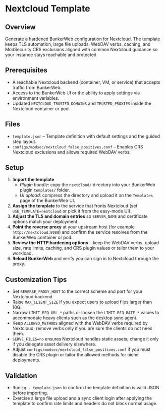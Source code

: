 # Nextcloud Template

## Overview

Generate a hardened BunkerWeb configuration for Nextcloud. The template keeps TLS automation, large file
uploads, WebDAV verbs, caching, and ModSecurity CRS exclusions aligned with common Nextcloud guidance so
your instance stays reachable and protected.

## Prerequisites

- A reachable Nextcloud backend (container, VM, or service) that accepts traffic from BunkerWeb.
- Access to the BunkerWeb UI or the ability to apply settings via environment variables.
- Updated `NEXTCLOUD_TRUSTED_DOMAINS` and `TRUSTED_PROXIES` inside the Nextcloud container or pod.

## Files

- `template.json` – Template definition with default settings and the guided step layout.
- `configs/modsec/nextcloud_false_positives.conf` – Enables CRS Nextcloud exclusions and allows required WebDAV verbs.

## Setup

1. **Import the template**
   - *Plugin bundle*: copy the `nextcloud/` directory into your BunkerWeb plugin `templates/` folder.
   - *UI upload*: compress the directory and upload it on the `Templates` page of the BunkerWeb UI.
2. **Assign the template** to the service that fronts Nextcloud (set `USE_TEMPLATE=nextcloud` or pick it
   from the easy-mode UI).
3. **Adjust the TLS and domain entries** so `SERVER_NAME` and certificate options match your deployment.
4. **Point the reverse proxy** at your upstream host (for example `http://nextcloud:8080`) and confirm the
   service resolves from the BunkerWeb container or pod.
5. **Review the HTTP hardening options** – keep the WebDAV verbs, upload size, rate limits, caching, and
   CRS plugin values or tailor them to your workload.
6. **Reload BunkerWeb** and verify you can sign in to Nextcloud through the proxy.

## Customization Tips

- Set `REVERSE_PROXY_HOST` to the correct scheme and port for your Nextcloud backend.
- Raise `MAX_CLIENT_SIZE` if you expect users to upload files larger than 10G.
- Narrow `LIMIT_REQ_URL_*` paths or loosen the `LIMIT_REQ_RATE_*` values to accommodate heavy clients such
  as the desktop sync agent.
- Keep `ALLOWED_METHODS` aligned with the WebDAV verbs required by Nextcloud; remove verbs only if you are
  sure the clients do not need them.
- `SERVE_FILES=no` ensures Nextcloud handles static assets; change it only if you delegate asset delivery
  elsewhere.
- Adjust `configs/modsec/nextcloud_false_positives.conf` if you must disable the CRS plugin or tailor the allowed
  methods for niche deployments.

## Validation

- Run `jq . template.json` to confirm the template definition is valid JSON before importing.
- Exercise a large file upload and a sync client login after applying the template to confirm rate limits
  and headers do not block normal usage.
